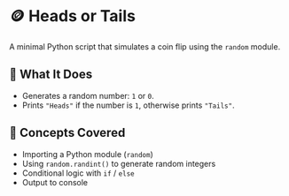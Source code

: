 # 🪙 Heads or Tails

A minimal Python script that simulates a coin flip using the `random` module.

## 📌 What It Does

- Generates a random number: `1` or `0`.
- Prints `"Heads"` if the number is `1`, otherwise prints `"Tails"`.

## 🧠 Concepts Covered

- Importing a Python module (`random`)
- Using `random.randint()` to generate random integers
- Conditional logic with `if` / `else`
- Output to console